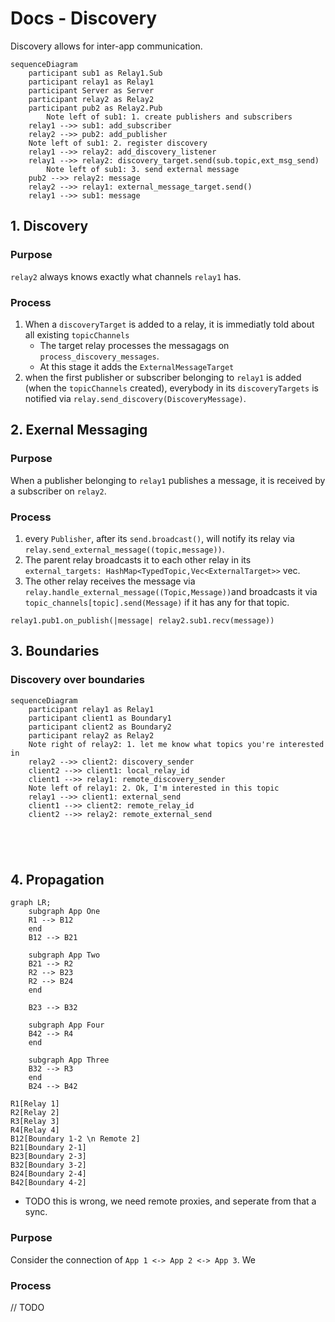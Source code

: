 # Docs - Discovery

Discovery allows for inter-app communication.

```mermaid
sequenceDiagram
	participant sub1 as Relay1.Sub
	participant relay1 as Relay1
	participant Server as Server
	participant relay2 as Relay2
	participant pub2 as Relay2.Pub
		Note left of sub1: 1. create publishers and subscribers
	relay1 -->> sub1: add_subscriber
	relay2 -->> pub2: add_publisher
	Note left of sub1: 2. register discovery
	relay1 -->> relay2: add_discovery_listener
	relay1 -->> relay2: discovery_target.send(sub.topic,ext_msg_send)
		Note left of sub1: 3. send external message
	pub2 -->> relay2: message
	relay2 -->> relay1: external_message_target.send()
	relay1 -->> sub1: message
```



## 1. Discovery

### Purpose

`relay2` always knows exactly what channels `relay1` has.

### Process
1. When a `discoveryTarget` is added to a relay, it is immediatly told about all existing `topicChannels`
	- The target relay processes the messagags on `process_discovery_messages`.
	- At this stage it adds the `ExternalMessageTarget`
2. when the first publisher or subscriber belonging to `relay1` is added (when the `topicChannels` created), everybody in its `discoveryTargets` is notified via `relay.send_discovery(DiscoveryMessage)`.



## 2. Exernal Messaging

### Purpose
When a publisher belonging to `relay1` publishes a message, it is received by a subscriber on `relay2`.
### Process

1. every `Publisher`, after its `send.broadcast()`, will notify its relay via `relay.send_external_message((topic,message))`.
2. The parent relay broadcasts it to each other relay in its `external_targets: HashMap<TypedTopic,Vec<ExternalTarget>>` vec.
3. The other relay receives the  message via `relay.handle_external_message((Topic,Message))`and broadcasts it via `topic_channels[topic].send(Message)` if it has any for that topic.

```pseudo
relay1.pub1.on_publish(|message| relay2.sub1.recv(message))
```

## 3. Boundaries


### Discovery over boundaries
```mermaid
sequenceDiagram
	participant relay1 as Relay1
	participant client1 as Boundary1
	participant client2 as Boundary2
	participant relay2 as Relay2
	Note right of relay2: 1. let me know what topics you're interested in
	relay2 -->> client2: discovery_sender
	client2 -->> client1: local_relay_id
	client1 -->> relay1: remote_discovery_sender
	Note left of relay1: 2. Ok, I'm interested in this topic
	relay1 -->> client1: external_send
	client1 -->> client2: remote_relay_id
	client2 -->> relay2: remote_external_send





```




## 4. Propagation

```mermaid
graph LR;
	subgraph App One
	R1 --> B12
	end
	B12 --> B21

	subgraph App Two
	B21 --> R2
	R2 --> B23
	R2 --> B24
	end	
	
	B23 --> B32
	
	subgraph App Four
	B42 --> R4
	end

	subgraph App Three
	B32 --> R3
	end
	B24 --> B42

R1[Relay 1]
R2[Relay 2]
R3[Relay 3]
R4[Relay 4]
B12[Boundary 1-2 \n Remote 2]
B21[Boundary 2-1]
B23[Boundary 2-3]
B32[Boundary 3-2]
B24[Boundary 2-4]
B42[Boundary 4-2]

```

- TODO this is wrong, we need remote proxies, and seperate from that a sync.


### Purpose

Consider the connection of `App 1 <-> App 2 <-> App 3`. We



### Process

// TODO
